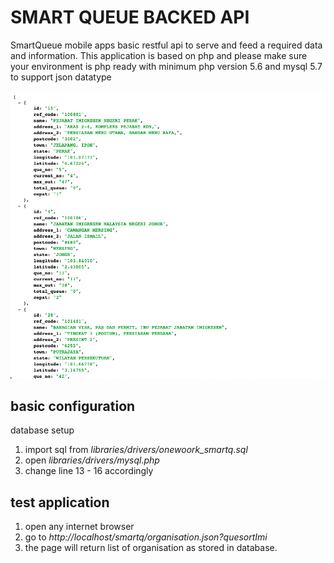 # SMART QUEUE BACKED API
SmartQueue mobile apps basic restful api to serve and feed a required data and information. This application is based on php and please make sure your environment is php ready with minimum php version 5.6 and mysql 5.7 to support json datatype

![restful return example](smartq_rest.png)

## basic configuration 
database setup
 1. import sql from *libraries/drivers/onewoork_smartq.sql*
 2. open *libraries/drivers/mysql.php*
 3. change line 13 - 16 accordingly

## test application
 1. open any internet browser
 2. go to *http://localhost/smartq/organisation.json?quesortImi*
 3. the page will return list of organisation as stored in database.
